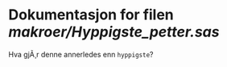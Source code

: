 
# Dokumentasjon for filen *makroer/Hyppigste_petter.sas*

Hva gjÃ¸r denne annerledes enn `hyppigste`?

